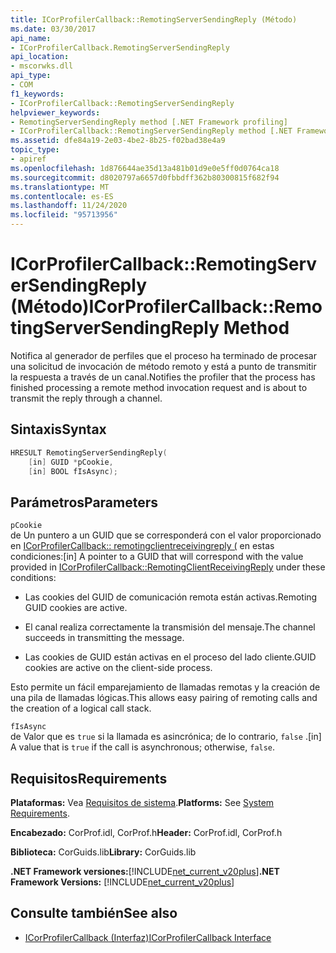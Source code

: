 ```yaml
---
title: ICorProfilerCallback::RemotingServerSendingReply (Método)
ms.date: 03/30/2017
api_name:
- ICorProfilerCallback.RemotingServerSendingReply
api_location:
- mscorwks.dll
api_type:
- COM
f1_keywords:
- ICorProfilerCallback::RemotingServerSendingReply
helpviewer_keywords:
- RemotingServerSendingReply method [.NET Framework profiling]
- ICorProfilerCallback::RemotingServerSendingReply method [.NET Framework profiling]
ms.assetid: dfe84a19-2e03-4be2-8b25-f02bad38e4a9
topic_type:
- apiref
ms.openlocfilehash: 1d876644ae35d13a481b01d9e0e5ff0d0764ca18
ms.sourcegitcommit: d8020797a6657d0fbbdff362b80300815f682f94
ms.translationtype: MT
ms.contentlocale: es-ES
ms.lasthandoff: 11/24/2020
ms.locfileid: "95713956"
---
```

# <a name="icorprofilercallbackremotingserversendingreply-method"></a><span data-ttu-id="ca1ca-102">ICorProfilerCallback::RemotingServerSendingReply (Método)</span><span class="sxs-lookup"><span data-stu-id="ca1ca-102">ICorProfilerCallback::RemotingServerSendingReply Method</span></span>

<span data-ttu-id="ca1ca-103">Notifica al generador de perfiles que el proceso ha terminado de procesar una solicitud de invocación de método remoto y está a punto de transmitir la respuesta a través de un canal.</span><span class="sxs-lookup"><span data-stu-id="ca1ca-103">Notifies the profiler that the process has finished processing a remote method invocation request and is about to transmit the reply through a channel.</span></span>  
  
## <a name="syntax"></a><span data-ttu-id="ca1ca-104">Sintaxis</span><span class="sxs-lookup"><span data-stu-id="ca1ca-104">Syntax</span></span>  
  
```cpp  
HRESULT RemotingServerSendingReply(  
    [in] GUID *pCookie,  
    [in] BOOL fIsAsync);  
```  
  
## <a name="parameters"></a><span data-ttu-id="ca1ca-105">Parámetros</span><span class="sxs-lookup"><span data-stu-id="ca1ca-105">Parameters</span></span>  

 `pCookie`  
 <span data-ttu-id="ca1ca-106">de Un puntero a un GUID que se corresponderá con el valor proporcionado en [ICorProfilerCallback:: remotingclientreceivingreply (](icorprofilercallback-remotingclientreceivingreply-method.md) en estas condiciones:</span><span class="sxs-lookup"><span data-stu-id="ca1ca-106">[in] A pointer to a GUID that will correspond with the value provided in [ICorProfilerCallback::RemotingClientReceivingReply](icorprofilercallback-remotingclientreceivingreply-method.md) under these conditions:</span></span>  
  
- <span data-ttu-id="ca1ca-107">Las cookies del GUID de comunicación remota están activas.</span><span class="sxs-lookup"><span data-stu-id="ca1ca-107">Remoting GUID cookies are active.</span></span>  
  
- <span data-ttu-id="ca1ca-108">El canal realiza correctamente la transmisión del mensaje.</span><span class="sxs-lookup"><span data-stu-id="ca1ca-108">The channel succeeds in transmitting the message.</span></span>  
  
- <span data-ttu-id="ca1ca-109">Las cookies de GUID están activas en el proceso del lado cliente.</span><span class="sxs-lookup"><span data-stu-id="ca1ca-109">GUID cookies are active on the client-side process.</span></span>  
  
 <span data-ttu-id="ca1ca-110">Esto permite un fácil emparejamiento de llamadas remotas y la creación de una pila de llamadas lógicas.</span><span class="sxs-lookup"><span data-stu-id="ca1ca-110">This allows easy pairing of remoting calls and the creation of a logical call stack.</span></span>  
  
 `fIsAsync`  
 <span data-ttu-id="ca1ca-111">de Valor que es `true` si la llamada es asincrónica; de lo contrario, `false` .</span><span class="sxs-lookup"><span data-stu-id="ca1ca-111">[in] A value that is `true` if the call is asynchronous; otherwise, `false`.</span></span>  
  
## <a name="requirements"></a><span data-ttu-id="ca1ca-112">Requisitos</span><span class="sxs-lookup"><span data-stu-id="ca1ca-112">Requirements</span></span>  

 <span data-ttu-id="ca1ca-113">**Plataformas:** Vea [Requisitos de sistema](../../get-started/system-requirements.md).</span><span class="sxs-lookup"><span data-stu-id="ca1ca-113">**Platforms:** See [System Requirements](../../get-started/system-requirements.md).</span></span>  
  
 <span data-ttu-id="ca1ca-114">**Encabezado:** CorProf.idl, CorProf.h</span><span class="sxs-lookup"><span data-stu-id="ca1ca-114">**Header:** CorProf.idl, CorProf.h</span></span>  
  
 <span data-ttu-id="ca1ca-115">**Biblioteca:** CorGuids.lib</span><span class="sxs-lookup"><span data-stu-id="ca1ca-115">**Library:** CorGuids.lib</span></span>  
  
 <span data-ttu-id="ca1ca-116">**.NET Framework versiones:**[!INCLUDE[net_current_v20plus](../../../../includes/net-current-v20plus-md.md)]</span><span class="sxs-lookup"><span data-stu-id="ca1ca-116">**.NET Framework Versions:** [!INCLUDE[net_current_v20plus](../../../../includes/net-current-v20plus-md.md)]</span></span>  
  
## <a name="see-also"></a><span data-ttu-id="ca1ca-117">Consulte también</span><span class="sxs-lookup"><span data-stu-id="ca1ca-117">See also</span></span>

- [<span data-ttu-id="ca1ca-118">ICorProfilerCallback (Interfaz)</span><span class="sxs-lookup"><span data-stu-id="ca1ca-118">ICorProfilerCallback Interface</span></span>](icorprofilercallback-interface.md)
